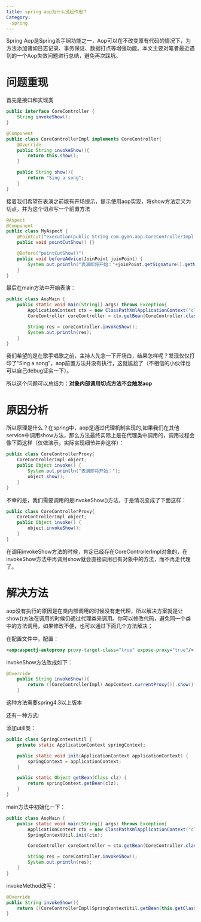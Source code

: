 ```yaml
---
title: spring aop为什么没起作用？
Category: 
 -spring
---
```


Spring Aop是Spring杀手锏功能之一，Aop可以在不改变原有代码的情况下，为方法添加诸如日志记录、事务保证、数据打点等增强功能。本文主要对笔者最近遇到的一个Aop失效问题进行总结，避免再次踩坑。

# 问题重现

首先是接口和实现类

```java
public interface CoreController {
    String invokeShow();
}
```

``` java
@Component
public class CoreControllerImpl implements CoreController{
    @Override
    public String invokeShow(){
        return this.show();
    }

    public String show(){
        return "Sing a song";
    }
}

```

接着我们希望在表演之前能有开场提示，提示使用aop实现，将show方法定义为切点，并为这个切点写一个前置方法

```java
@Aspect
@Component
public class MyAspect {
    @Pointcut("execution(public String com.gymn.aop.CoreControllerImpl.show())")
    public void pointCutShow() {}

    @Before("pointCutShow()")
    public void beforeAdvice(JoinPoint joinPoint) {
        System.out.println("表演即将开始："+joinPoint.getSignature().getName());
    }
}
```

最后在main方法中开始表演：

```java
public class AopMain {
    public static void main(String[] args) throws Exception{
        ApplicationContext ctx = new ClassPathXmlApplicationContext("classpath*:config/spring.local/spring-*.xml");
        CoreController coreController = ctx.getBean(CoreController.class);

        String res = coreController.invokeShow();
        System.out.println(res);
    }
}
```

我们希望的是在歌手唱歌之前，主持人先念一下开场白，结果怎样呢？发现仅仅打印了“Sing a song”，aop前置方法并没有执行，这就尴尬了（不相信的小伙伴也可以自己debug证实一下）。

所以这个问题可以总结为：__对象内部调用切点方法不会触发aop__

# 原因分析

所以原理是什么？在spring中，aop是通过代理机制实现的,如果我们在其他service中调用show方法，那么方法最终实际上是在代理类中调用的，调用过程会像下面这样（仅做演示，实际实现细节并非这样）：

```java
public class CoreControllerProxy{
    CoreControllerImpl object;
    public Object invoke() {
        System.out.println("表演即将开始：");
        object.show();
    }
}
```

不幸的是，我们需要调用的是invokeShow()方法，于是情况变成了下面这样：

```java
public class CoreControllerProxy{
    CoreControllerImpl object;
    public Object invoke() {
        object.invokeShow();
    }
}
```

在调用invokeShow方法的时候，肯定已经存在CoreControllerImpl对象的，在invokeShow方法中再调用show就会直接调用已有对象中的方法，而不再走代理了。

# 解决方法

aop没有执行的原因是在类内部调用的时候没有走代理，所以解决方案就是让show()方法在调用的时候仍通过代理类来调用。你可以修改代码，避免同一个类中的方法调用，如果修改不便，也可以通过下面几个方法解决；

在配置文件中，配置：

```xml
<aop:aspectj-autoproxy proxy-target-class="true" expose-proxy="true"/>
```

invokeShow方法改成如下：

```java
@Override
    public String invokeShow(){
        return ((CoreControllerImpl) AopContext.currentProxy()).show();
    }
```

这种方法需要spring4.3以上版本

还有一种方式:

添加utill类：

```java
public class SpringContextUtil {
    private static ApplicationContext springContext;

    public static void init(ApplicationContext applicationContext) {
        springContext = applicationContext;
    }

    public static Object getBean(Class clz) {
        return springContext.getBean(clz);
    }
}
```

main方法中初始化一下：

```java
public class AopMain {
    public static void main(String[] args) throws Exception{
        ApplicationContext ctx = new ClassPathXmlApplicationContext("classpath*:config/spring.local/spring-*.xml");
        SpringContextUtil.init(ctx);

        CoreController coreController = ctx.getBean(CoreController.class);

        String res = coreController.invokeShow();
        System.out.println(res);
    }
}
```

invokeMethod改写：

```java
@Override
public String invokeShow(){
    return ((CoreControllerImpl)SpringContextUtil.getBean(this.getClass())).show();
}
```

